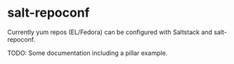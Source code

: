 # salt-repoconf
Currently yum repos (EL/Fedora) can be configured with Saltstack and salt-repoconf.

TODO: Some documentation including a pillar example.

